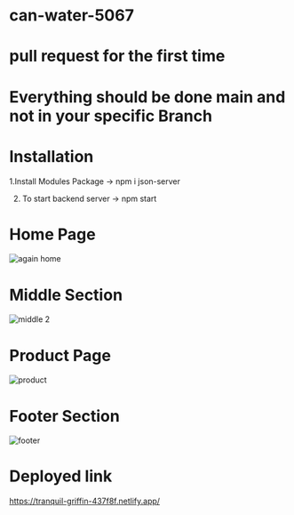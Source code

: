
# can-water-5067
# pull request for the first time
# Everything should be done main and not in your specific Branch
# Installation
1.Install Modules Package -> npm i json-server

2. To start backend server -> npm start

# Home Page

![again home](https://user-images.githubusercontent.com/121368970/229431676-00ce709f-a3ef-42bd-80e8-e765f47bbcb6.png)



# Middle Section

![middle 2](https://user-images.githubusercontent.com/121368970/229432107-700acec6-2674-4a71-a270-a5a0afb290ca.png)


# Product Page
![product](https://user-images.githubusercontent.com/121368970/229433107-c1a62f90-acd7-41d5-a7ea-d7386e1c4103.png)




# Footer Section

![footer](https://user-images.githubusercontent.com/121368970/229432597-6c2d6d20-602f-44c4-a8fb-f645b1ac75e5.png)



#  Deployed link 
https://tranquil-griffin-437f8f.netlify.app/




